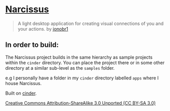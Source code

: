# [Narcissus](http://narcissus-app.com/)

> A light desktop application for creating visual connections of you and your actions.
> by [jonobr1](http://jonobr1.com/)

## In order to build:

The Narcissus project builds in the same hierarchy as sample projects within the `cinder` directory. You can place the project there or in some other directory at a similar sub-level as the `samples` folder.

e.g I personally have a folder in my `cinder` directory labelled `apps` where I house Narcissus.

Built on [cinder](http://libcinder.org/).

[Creative Commons Attribution-ShareAlike 3.0 Unported \(CC BY-SA 3.0\)](http://creativecommons.org/licenses/by-sa/3.0/)